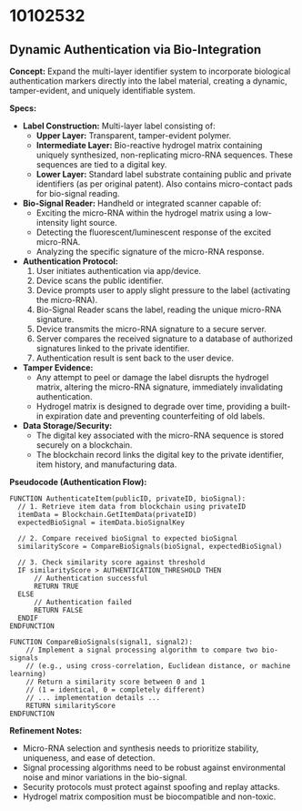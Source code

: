 # 10102532

## Dynamic Authentication via Bio-Integration

**Concept:** Expand the multi-layer identifier system to incorporate biological authentication markers directly into the label material, creating a dynamic, tamper-evident, and uniquely identifiable system.

**Specs:**

*   **Label Construction:** Multi-layer label consisting of:
    *   **Upper Layer:** Transparent, tamper-evident polymer.
    *   **Intermediate Layer:** Bio-reactive hydrogel matrix containing uniquely synthesized, non-replicating micro-RNA sequences. These sequences are tied to a digital key.
    *   **Lower Layer:** Standard label substrate containing public and private identifiers (as per original patent). Also contains micro-contact pads for bio-signal reading.
*   **Bio-Signal Reader:** Handheld or integrated scanner capable of:
    *   Exciting the micro-RNA within the hydrogel matrix using a low-intensity light source.
    *   Detecting the fluorescent/luminescent response of the excited micro-RNA.
    *   Analyzing the specific signature of the micro-RNA response.
*   **Authentication Protocol:**
    1.  User initiates authentication via app/device.
    2.  Device scans the public identifier.
    3.  Device prompts user to apply slight pressure to the label (activating the micro-RNA).
    4.  Bio-Signal Reader scans the label, reading the unique micro-RNA signature.
    5.  Device transmits the micro-RNA signature to a secure server.
    6.  Server compares the received signature to a database of authorized signatures linked to the private identifier.
    7.  Authentication result is sent back to the user device.
*   **Tamper Evidence:**
    *   Any attempt to peel or damage the label disrupts the hydrogel matrix, altering the micro-RNA signature, immediately invalidating authentication.
    *   Hydrogel matrix is designed to degrade over time, providing a built-in expiration date and preventing counterfeiting of old labels.
*   **Data Storage/Security:**
    *   The digital key associated with the micro-RNA sequence is stored securely on a blockchain.
    *   The blockchain record links the digital key to the private identifier, item history, and manufacturing data.

**Pseudocode (Authentication Flow):**

```
FUNCTION AuthenticateItem(publicID, privateID, bioSignal):
  // 1. Retrieve item data from blockchain using privateID
  itemData = Blockchain.GetItemData(privateID)
  expectedBioSignal = itemData.bioSignalKey

  // 2. Compare received bioSignal to expected bioSignal
  similarityScore = CompareBioSignals(bioSignal, expectedBioSignal)

  // 3. Check similarity score against threshold
  IF similarityScore > AUTHENTICATION_THRESHOLD THEN
      // Authentication successful
      RETURN TRUE
  ELSE
      // Authentication failed
      RETURN FALSE
  ENDIF
ENDFUNCTION

FUNCTION CompareBioSignals(signal1, signal2):
    // Implement a signal processing algorithm to compare two bio-signals
    // (e.g., using cross-correlation, Euclidean distance, or machine learning)
    // Return a similarity score between 0 and 1
    // (1 = identical, 0 = completely different)
    // ... implementation details ...
    RETURN similarityScore
ENDFUNCTION
```

**Refinement Notes:**

*   Micro-RNA selection and synthesis needs to prioritize stability, uniqueness, and ease of detection.
*   Signal processing algorithms need to be robust against environmental noise and minor variations in the bio-signal.
*   Security protocols must protect against spoofing and replay attacks.
*   Hydrogel matrix composition must be biocompatible and non-toxic.